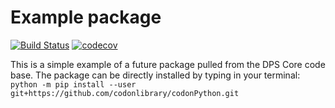 # Example package

[![Build Status](https://travis-ci.com/codonlibrary/codonPython.svg?branch=master)](https://travis-ci.com/codonlibrary/codonPython)
[![codecov](https://codecov.io/gh/codonlibrary/codonPython/branch/master/graph/badge.svg)](https://codecov.io/gh/codonlibrary/codonPython)

This is a simple example of a future package pulled from the DPS Core code base.
The package can be directly installed by typing in your terminal: `python -m pip install --user git+https://github.com/codonlibrary/codonPython.git`
